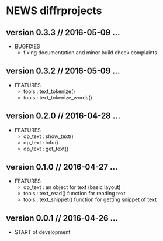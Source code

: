 NEWS diffrprojects
==========================================================================


version 0.3.3 // 2016-05-09 ... 
--------------------------------------------------------------------------

* BUGFIXES
    - fixing documentation and minor build check complaints 
    

version 0.3.2 // 2016-05-09 ... 
--------------------------------------------------------------------------

* FEATURES
    - tools : text_tokenize()
    - tools : text_tokenize_words()
    

version 0.2.0 // 2016-04-28 ... 
--------------------------------------------------------------------------

* FEATURES
    - dp_text : show_text()
    - dp_text : info()
    - dp_text : get_text()

version 0.1.0 // 2016-04-27 ... 
--------------------------------------------------------------------------

* FEATURES
    - dp_text : an object for text (basic layout)
    - tools : text_read() function for reading text
    - tools : text_snippet() function for getting snippet of text


version 0.0.1 // 2016-04-26 ... 
--------------------------------------------------------------------------

* START of development


    


